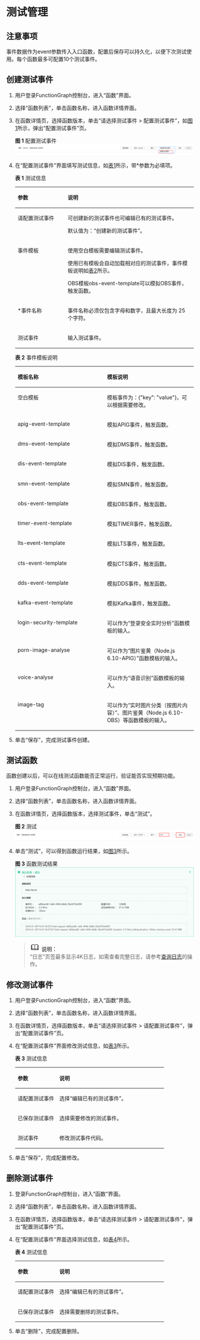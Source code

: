 # 测试管理<a name="ZH-CN_TOPIC_0149027243"></a>

## 注意事项<a name="section15962115016507"></a>

事件数据作为event参数传入入口函数，配置后保存可以持久化，以便下次测试使用。每个函数最多可配置10个测试事件。

## 创建测试事件<a name="section2265943114813"></a>

1.  用户登录FunctionGraph控制台，进入“函数”界面。
2.  选择“函数列表”，单击函数名称，进入函数详情界面。
3.  在函数详情页，选择函数版本，单击“请选择测试事件 \> 配置测试事件”，如[图1](#fig29004412344)所示，弹出“配置测试事件”页。

    **图 1**  配置测试事件<a name="fig29004412344"></a>  
    ![](figures/配置测试事件.png "配置测试事件")

4.  在“配置测试事件”界面填写测试信息，如[表1](#table187784018405)所示，带\*参数为必填项。

    **表 1**  测试信息

    <a name="table187784018405"></a>
    <table><thead align="left"><tr id="row3778200154019"><th class="cellrowborder" valign="top" width="28.000000000000004%" id="mcps1.2.3.1.1"><p id="p87782008402"><a name="p87782008402"></a><a name="p87782008402"></a>参数</p>
    </th>
    <th class="cellrowborder" valign="top" width="72%" id="mcps1.2.3.1.2"><p id="p15786100114015"><a name="p15786100114015"></a><a name="p15786100114015"></a>说明</p>
    </th>
    </tr>
    </thead>
    <tbody><tr id="row578616044017"><td class="cellrowborder" valign="top" width="28.000000000000004%" headers="mcps1.2.3.1.1 "><p id="p1078618012405"><a name="p1078618012405"></a><a name="p1078618012405"></a>请配置测试事件</p>
    </td>
    <td class="cellrowborder" valign="top" width="72%" headers="mcps1.2.3.1.2 "><p id="p147869004017"><a name="p147869004017"></a><a name="p147869004017"></a>可创建新的测试事件也可编辑已有的测试事件。</p>
    <p id="p1447113114443"><a name="p1447113114443"></a><a name="p1447113114443"></a>默认值为：“创建新的测试事件”。</p>
    </td>
    </tr>
    <tr id="row2786110174012"><td class="cellrowborder" valign="top" width="28.000000000000004%" headers="mcps1.2.3.1.1 "><p id="p9786190134013"><a name="p9786190134013"></a><a name="p9786190134013"></a>事件模板</p>
    </td>
    <td class="cellrowborder" valign="top" width="72%" headers="mcps1.2.3.1.2 "><p id="p9706184319468"><a name="p9706184319468"></a><a name="p9706184319468"></a>使用空白模板需要编辑测试事件。</p>
    <p id="p97862011404"><a name="p97862011404"></a><a name="p97862011404"></a>使用已有模板会自动加载相对应的测试事件，事件模板说明如<a href="#table962582016058">表2</a>所示。</p>
    <p id="p58354120425"><a name="p58354120425"></a><a name="p58354120425"></a>OBS模板obs-event-template可以模拟OBS事件，触发函数。</p>
    </td>
    </tr>
    <tr id="row37861105408"><td class="cellrowborder" valign="top" width="28.000000000000004%" headers="mcps1.2.3.1.1 "><p id="p13786405402"><a name="p13786405402"></a><a name="p13786405402"></a>*事件名称</p>
    </td>
    <td class="cellrowborder" valign="top" width="72%" headers="mcps1.2.3.1.2 "><p id="p18786140204010"><a name="p18786140204010"></a><a name="p18786140204010"></a>事件名称必须仅包含字母和数字，且最大长度为 25 个字符。</p>
    </td>
    </tr>
    <tr id="row1773914911554"><td class="cellrowborder" valign="top" width="28.000000000000004%" headers="mcps1.2.3.1.1 "><p id="p157391497558"><a name="p157391497558"></a><a name="p157391497558"></a>测试事件</p>
    </td>
    <td class="cellrowborder" valign="top" width="72%" headers="mcps1.2.3.1.2 "><p id="p1354154185610"><a name="p1354154185610"></a><a name="p1354154185610"></a>输入测试事件。</p>
    </td>
    </tr>
    </tbody>
    </table>

    **表 2**  事件模板说明

    <a name="table962582016058"></a>
    <table><thead align="left"><tr id="row4818099716058"><th class="cellrowborder" valign="top" width="50%" id="mcps1.2.3.1.1"><p id="p2601148916058"><a name="p2601148916058"></a><a name="p2601148916058"></a>模板名称</p>
    </th>
    <th class="cellrowborder" valign="top" width="50%" id="mcps1.2.3.1.2"><p id="p2655583916058"><a name="p2655583916058"></a><a name="p2655583916058"></a>模板说明</p>
    </th>
    </tr>
    </thead>
    <tbody><tr id="row1354153374519"><td class="cellrowborder" valign="top" width="50%" headers="mcps1.2.3.1.1 "><p id="p1454143394517"><a name="p1454143394517"></a><a name="p1454143394517"></a>空白模板</p>
    </td>
    <td class="cellrowborder" valign="top" width="50%" headers="mcps1.2.3.1.2 "><p id="p13541733194514"><a name="p13541733194514"></a><a name="p13541733194514"></a>模板事件为：{"key": "value"}，可以根据需要修改。</p>
    </td>
    </tr>
    <tr id="row3767595916058"><td class="cellrowborder" valign="top" width="50%" headers="mcps1.2.3.1.1 "><p id="p3185385716058"><a name="p3185385716058"></a><a name="p3185385716058"></a>apig-event-template</p>
    </td>
    <td class="cellrowborder" valign="top" width="50%" headers="mcps1.2.3.1.2 "><p id="p3002561516058"><a name="p3002561516058"></a><a name="p3002561516058"></a>模拟APIG事件，触发函数。</p>
    </td>
    </tr>
    <tr id="row179508316058"><td class="cellrowborder" valign="top" width="50%" headers="mcps1.2.3.1.1 "><p id="p2464781616439"><a name="p2464781616439"></a><a name="p2464781616439"></a>dms-event-template</p>
    </td>
    <td class="cellrowborder" valign="top" width="50%" headers="mcps1.2.3.1.2 "><p id="p3349360416058"><a name="p3349360416058"></a><a name="p3349360416058"></a>模拟DMS事件，触发函数。</p>
    </td>
    </tr>
    <tr id="row3300698116058"><td class="cellrowborder" valign="top" width="50%" headers="mcps1.2.3.1.1 "><p id="p5631976516058"><a name="p5631976516058"></a><a name="p5631976516058"></a>dis-event-template</p>
    </td>
    <td class="cellrowborder" valign="top" width="50%" headers="mcps1.2.3.1.2 "><p id="p6560708916058"><a name="p6560708916058"></a><a name="p6560708916058"></a>模拟DIS事件，触发函数。</p>
    </td>
    </tr>
    <tr id="row5359289616058"><td class="cellrowborder" valign="top" width="50%" headers="mcps1.2.3.1.1 "><p id="p4605730616058"><a name="p4605730616058"></a><a name="p4605730616058"></a>smn-event-template</p>
    </td>
    <td class="cellrowborder" valign="top" width="50%" headers="mcps1.2.3.1.2 "><p id="p3965432516058"><a name="p3965432516058"></a><a name="p3965432516058"></a>模拟SMN事件，触发函数。</p>
    </td>
    </tr>
    <tr id="row10990193810448"><td class="cellrowborder" valign="top" width="50%" headers="mcps1.2.3.1.1 "><p id="p547784434417"><a name="p547784434417"></a><a name="p547784434417"></a>obs-event-template</p>
    </td>
    <td class="cellrowborder" valign="top" width="50%" headers="mcps1.2.3.1.2 "><p id="p15479644114414"><a name="p15479644114414"></a><a name="p15479644114414"></a>模拟OBS事件，触发函数。</p>
    </td>
    </tr>
    <tr id="row2134461016058"><td class="cellrowborder" valign="top" width="50%" headers="mcps1.2.3.1.1 "><p id="p7553114220469"><a name="p7553114220469"></a><a name="p7553114220469"></a>timer-event-template</p>
    </td>
    <td class="cellrowborder" valign="top" width="50%" headers="mcps1.2.3.1.2 "><p id="p7555124210469"><a name="p7555124210469"></a><a name="p7555124210469"></a>模拟TIMER事件，触发函数。</p>
    </td>
    </tr>
    <tr id="row52405810368"><td class="cellrowborder" valign="top" width="50%" headers="mcps1.2.3.1.1 "><p id="p9889141310363"><a name="p9889141310363"></a><a name="p9889141310363"></a>lts-event-template</p>
    </td>
    <td class="cellrowborder" valign="top" width="50%" headers="mcps1.2.3.1.2 "><p id="p68431527123619"><a name="p68431527123619"></a><a name="p68431527123619"></a>模拟LTS事件，触发函数。</p>
    </td>
    </tr>
    <tr id="row169556461765"><td class="cellrowborder" valign="top" width="50%" headers="mcps1.2.3.1.1 "><p id="p288911216718"><a name="p288911216718"></a><a name="p288911216718"></a>cts-event-template</p>
    </td>
    <td class="cellrowborder" valign="top" width="50%" headers="mcps1.2.3.1.2 "><p id="p169555462615"><a name="p169555462615"></a><a name="p169555462615"></a>模拟CTS事件，触发函数。</p>
    </td>
    </tr>
    <tr id="row465631911120"><td class="cellrowborder" valign="top" width="50%" headers="mcps1.2.3.1.1 "><p id="p8656191915113"><a name="p8656191915113"></a><a name="p8656191915113"></a>dds-event-template</p>
    </td>
    <td class="cellrowborder" valign="top" width="50%" headers="mcps1.2.3.1.2 "><p id="p1265751918112"><a name="p1265751918112"></a><a name="p1265751918112"></a>模拟DDS事件，触发函数。</p>
    </td>
    </tr>
    <tr id="row1556053251611"><td class="cellrowborder" valign="top" width="50%" headers="mcps1.2.3.1.1 "><p id="p13364183901611"><a name="p13364183901611"></a><a name="p13364183901611"></a>kafka-event-template</p>
    </td>
    <td class="cellrowborder" valign="top" width="50%" headers="mcps1.2.3.1.2 "><p id="p436463919163"><a name="p436463919163"></a><a name="p436463919163"></a>模拟Kafka事件，触发函数。</p>
    </td>
    </tr>
    <tr id="row016145813126"><td class="cellrowborder" valign="top" width="50%" headers="mcps1.2.3.1.1 "><p id="p15161195815126"><a name="p15161195815126"></a><a name="p15161195815126"></a>login-security-template</p>
    </td>
    <td class="cellrowborder" valign="top" width="50%" headers="mcps1.2.3.1.2 "><p id="p22651041317"><a name="p22651041317"></a><a name="p22651041317"></a>可以作为“登录安全实时分析”函数模板的输入。</p>
    </td>
    </tr>
    <tr id="row4660180154512"><td class="cellrowborder" valign="top" width="50%" headers="mcps1.2.3.1.1 "><p id="p4285115424718"><a name="p4285115424718"></a><a name="p4285115424718"></a>porn-image-analyse</p>
    </td>
    <td class="cellrowborder" valign="top" width="50%" headers="mcps1.2.3.1.2 "><p id="p65061341122814"><a name="p65061341122814"></a><a name="p65061341122814"></a>可以作为“图片鉴黄（Node.js 6.10-APIG）”函数模板的输入。</p>
    </td>
    </tr>
    <tr id="row17660404459"><td class="cellrowborder" valign="top" width="50%" headers="mcps1.2.3.1.1 "><p id="p1658919120499"><a name="p1658919120499"></a><a name="p1658919120499"></a>voice-analyse</p>
    </td>
    <td class="cellrowborder" valign="top" width="50%" headers="mcps1.2.3.1.2 "><p id="p11643206172816"><a name="p11643206172816"></a><a name="p11643206172816"></a>可以作为“语音识别”函数模板的输入。</p>
    </td>
    </tr>
    <tr id="row08334594512"><td class="cellrowborder" valign="top" width="50%" headers="mcps1.2.3.1.1 "><p id="p1183315544513"><a name="p1183315544513"></a><a name="p1183315544513"></a>image-tag</p>
    </td>
    <td class="cellrowborder" valign="top" width="50%" headers="mcps1.2.3.1.2 "><p id="p14833165134519"><a name="p14833165134519"></a><a name="p14833165134519"></a>可以作为“实时图片分类（按图片内容）”、图片鉴黄（Node.js 6.10-OBS）等函数模板的输入。</p>
    </td>
    </tr>
    </tbody>
    </table>

5.  单击“保存”，完成测试事件创建。

## 测试函数<a name="section1517175012298"></a>

函数创建以后，可以在线测试函数能否正常运行，验证能否实现预期功能。

1.  用户登录FunctionGraph控制台，进入“函数”界面。
2.  选择“函数列表”，单击函数名称，进入函数详情界面。
3.  在函数详情页，选择函数版本，选择测试事件，单击“测试”。

    **图 2**  测试<a name="fig15174508297"></a>  
    ![](figures/测试.png "测试")

4.  单击“测试”，可以得到函数运行结果，如[图3](#fig15201050182918)所示。

    **图 3**  函数测试结果<a name="fig15201050182918"></a>  
    ![](figures/函数测试结果.png "函数测试结果")

    >![](public_sys-resources/icon-note.gif) **说明：**   
    >“日志”页签最多显示4K日志，如需查看完整日志，请参考[查询日志](函数监控.md#section1358342733911)的操作。  


## 修改测试事件<a name="section12229500298"></a>

1.  用户登录FunctionGraph控制台，进入“函数”界面。
2.  选择“函数列表”，单击函数名称，进入函数详情界面。
3.  在函数详情页，选择函数版本，单击“请选择测试事件 \> 请配置测试事件”，弹出“配置测试事件”页。
4.  在“配置测试事件”界面修改测试信息，如[表3](#table182575018295)所示。

    **表 3**  测试信息

    <a name="table182575018295"></a>
    <table><thead align="left"><tr id="row425165019291"><th class="cellrowborder" valign="top" width="28.000000000000004%" id="mcps1.2.3.1.1"><p id="p22565016297"><a name="p22565016297"></a><a name="p22565016297"></a>参数</p>
    </th>
    <th class="cellrowborder" valign="top" width="72%" id="mcps1.2.3.1.2"><p id="p1025105013299"><a name="p1025105013299"></a><a name="p1025105013299"></a>说明</p>
    </th>
    </tr>
    </thead>
    <tbody><tr id="row1725350112914"><td class="cellrowborder" valign="top" width="28.000000000000004%" headers="mcps1.2.3.1.1 "><p id="p1025155012291"><a name="p1025155012291"></a><a name="p1025155012291"></a>请配置测试事件</p>
    </td>
    <td class="cellrowborder" valign="top" width="72%" headers="mcps1.2.3.1.2 "><p id="p62525016297"><a name="p62525016297"></a><a name="p62525016297"></a>选择“编辑已有的测试事件”。</p>
    </td>
    </tr>
    <tr id="row72535092911"><td class="cellrowborder" valign="top" width="28.000000000000004%" headers="mcps1.2.3.1.1 "><p id="p10254503291"><a name="p10254503291"></a><a name="p10254503291"></a>已保存测试事件</p>
    </td>
    <td class="cellrowborder" valign="top" width="72%" headers="mcps1.2.3.1.2 "><p id="p112615062918"><a name="p112615062918"></a><a name="p112615062918"></a>选择需要修改的测试事件。</p>
    </td>
    </tr>
    <tr id="row162695019294"><td class="cellrowborder" valign="top" width="28.000000000000004%" headers="mcps1.2.3.1.1 "><p id="p1326105013299"><a name="p1326105013299"></a><a name="p1326105013299"></a>测试事件</p>
    </td>
    <td class="cellrowborder" valign="top" width="72%" headers="mcps1.2.3.1.2 "><p id="p2261250172919"><a name="p2261250172919"></a><a name="p2261250172919"></a>修改测试事件代码。</p>
    </td>
    </tr>
    </tbody>
    </table>

5.  单击“保存”，完成配置修改。

## 删除测试事件<a name="section192719504291"></a>

1.  登录FunctionGraph控制台，进入“函数”界面。
2.  选择“函数列表”，单击函数名称，进入函数详情界面。
3.  在函数详情页，选择函数版本，单击“请选择测试事件 \> 请配置测试事件”，弹出“配置测试事件”页。
4.  在“配置测试事件”界面选择测试信息，如[表4](#table18291350112916)所示。

    **表 4**  测试信息

    <a name="table18291350112916"></a>
    <table><thead align="left"><tr id="row72945052910"><th class="cellrowborder" valign="top" width="28.000000000000004%" id="mcps1.2.3.1.1"><p id="p12915022918"><a name="p12915022918"></a><a name="p12915022918"></a>参数</p>
    </th>
    <th class="cellrowborder" valign="top" width="72%" id="mcps1.2.3.1.2"><p id="p12301850182913"><a name="p12301850182913"></a><a name="p12301850182913"></a>说明</p>
    </th>
    </tr>
    </thead>
    <tbody><tr id="row430105092910"><td class="cellrowborder" valign="top" width="28.000000000000004%" headers="mcps1.2.3.1.1 "><p id="p430145072918"><a name="p430145072918"></a><a name="p430145072918"></a>请配置测试事件</p>
    </td>
    <td class="cellrowborder" valign="top" width="72%" headers="mcps1.2.3.1.2 "><p id="p14301550182910"><a name="p14301550182910"></a><a name="p14301550182910"></a>选择“编辑已有的测试事件”。</p>
    </td>
    </tr>
    <tr id="row1530165013297"><td class="cellrowborder" valign="top" width="28.000000000000004%" headers="mcps1.2.3.1.1 "><p id="p530145052911"><a name="p530145052911"></a><a name="p530145052911"></a>已保存测试事件</p>
    </td>
    <td class="cellrowborder" valign="top" width="72%" headers="mcps1.2.3.1.2 "><p id="p1311150192918"><a name="p1311150192918"></a><a name="p1311150192918"></a>选择需要删除的测试事件。</p>
    </td>
    </tr>
    </tbody>
    </table>

5.  单击“删除”，完成配置删除。


